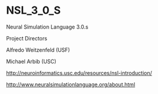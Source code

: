 # NSL_3_0_S
Neural Simulation Language 3.0.s

Project Directors

Alfredo Weitzenfeld (USF)

Michael Arbib (USC)

http://neuroinformatics.usc.edu/resources/nsl-introduction/

http://www.neuralsimulationlanguage.org/about.html

